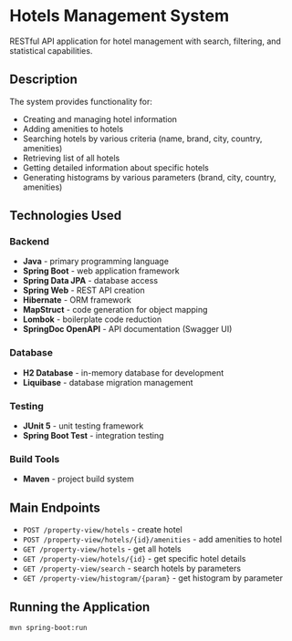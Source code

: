 # Hotels Management System

RESTful API application for hotel management with search, filtering, and statistical capabilities.

## Description

The system provides functionality for:
- Creating and managing hotel information
- Adding amenities to hotels
- Searching hotels by various criteria (name, brand, city, country, amenities)
- Retrieving list of all hotels
- Getting detailed information about specific hotels
- Generating histograms by various parameters (brand, city, country, amenities)

## Technologies Used

### Backend
- **Java** - primary programming language
- **Spring Boot** - web application framework
- **Spring Data JPA** - database access
- **Spring Web** - REST API creation
- **Hibernate** - ORM framework
- **MapStruct** - code generation for object mapping
- **Lombok** - boilerplate code reduction
- **SpringDoc OpenAPI** - API documentation (Swagger UI)

### Database
- **H2 Database** - in-memory database for development
- **Liquibase** - database migration management

### Testing
- **JUnit 5** - unit testing framework
- **Spring Boot Test** - integration testing

### Build Tools
- **Maven** - project build system

## Main Endpoints

- `POST /property-view/hotels` - create hotel
- `POST /property-view/hotels/{id}/amenities` - add amenities to hotel
- `GET /property-view/hotels` - get all hotels
- `GET /property-view/hotels/{id}` - get specific hotel details
- `GET /property-view/search` - search hotels by parameters
- `GET /property-view/histogram/{param}` - get histogram by parameter

## Running the Application

```bash
mvn spring-boot:run
```